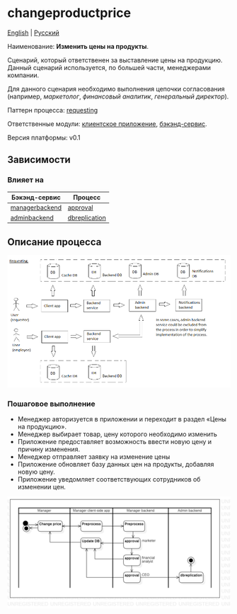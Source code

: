 # changeproductprice

[English](changeproductprice.md) | [Русский](changeproductprice.ru.md)

Наименование: **Изменить цены на продукты**.

Сценарий, который ответственен за выставление цены на продукцию. 
Данный сценарий используется, по большей части, менеджерами компании.

Для данного сценария необходимо выполнения цепочки согласования (например, *маркетолог*, *финансовый аналитик*, *генеральный директор*).

Паттерн процесса: [requesting](../../processpatterns/requesting.ru.md)

Ответственные модули: [клиентское приложение](../../frontend/managerclient.md), [бэкэнд-сервис](../../backend/managerbackend.md).

Версия платформы: v0.1

## Зависимости

### Влияет на

| Бэкэнд-сервис | Процесс |
| --- | ---- |
| [managerbackend](../../backend/managerbackend.ru.md) | [approval](../manager/approval.ru.md) |
| [adminbackend](../../backend/adminbackend.ru.md) | [dbreplication](../admin/dbreplication.ru.md) |

## Описание процесса

![requesting_overall](../../img/processpatterns/requesting_overall.png)

### Пошаговое выполнение

- Менеджер авторизуется в приложении и переходит в раздел «Цены на продукцию».
- Менеджер выбирает товар, цену которого необходимо изменить
- Приложение предоставляет возможность ввести новую цену и причину изменения.
- Менеджер отправляет заявку на изменение цены
- Приложение обновляет базу данных цен на продукты, добавляя новую цену.
- Приложение уведомляет соответствующих сотрудников об изменении цен.

![manager.changeproductprice](../../img/activitydiagrams/manager.changeproductprice.png)
